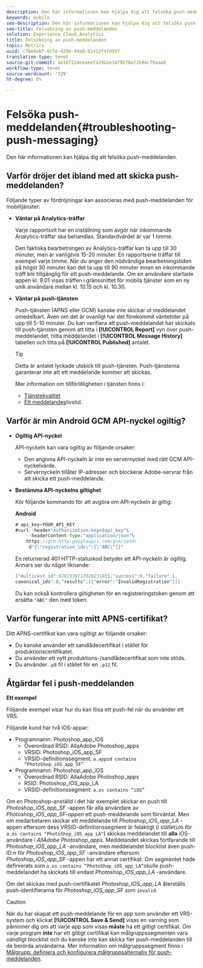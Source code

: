 ```yaml
---
description: Den här informationen kan hjälpa dig att felsöka push-meddelanden.
keywords: mobile
seo-description: Den här informationen kan hjälpa dig att felsöka push-meddelanden.
seo-title: Felsökning av push-meddelanden
solution: Experience Cloud,Analytics
title: Felsökning av push-meddelanden
topic: Metrics
uuid: c7be4ab7-0cfe-4296-84a8-01412f4fd93f
translation-type: tm+mt
source-git-commit: ae16f224eeaeefa29b2e1479270a72694c79aaa0
workflow-type: tm+mt
source-wordcount: '729'
ht-degree: 0%

---
```



# Felsöka push-meddelanden{#troubleshooting-push-messaging}

Den här informationen kan hjälpa dig att felsöka push-meddelanden.

## Varför dröjer det ibland med att skicka push-meddelanden?

Följande typer av fördröjningar kan associeras med push-meddelanden för mobiltjänster:

* **Väntar på Analytics-träffar**

   Varje rapportsvit har en inställning som avgör när inkommande Analytics-träffar ska behandlas. Standardvärdet är var 1 timme.

   Den faktiska bearbetningen av Analytics-träffar kan ta upp till 30 minuter, men är vanligtvis 15-20 minuter. En rapportserie träffar till exempel varje timme. När du anger den nödvändiga bearbetningstiden på högst 30 minuter kan det ta upp till 90 minuter innan en inkommande träff blir tillgänglig för ett push-meddelande. Om en användare startade appen kl. 9.01 visas träffen i gränssnittet för mobila tjänster som en ny unik användare mellan kl. 10.15 och kl. 10.30.

* **Väntar på push-tjänsten**

   Push-tjänsten (APNS eller GCM) kanske inte skickar ut meddelandet omedelbart. Även om det är ovanligt har det förekommit väntetider på upp till 5-10 minuter. Du kan verifiera att push-meddelandet har skickats till push-tjänsten genom att titta i **[!UICONTROL Report]** vyn över push-meddelandet, hitta meddelandet i **[!UICONTROL Message History]** tabellen och titta på **[!UICONTROL Published]** antalet.

   >[!TIP]
   >
   >Detta är antalet lyckade utskick till push-tjänsten. Push-tjänsterna garanterar inte att ett meddelande kommer att skickas.

   Mer information om tillförlitligheten i tjänsten finns i:

   * [Tjänstekvalitet](https://developer.apple.com/library/content/documentation/NetworkingInternet/Conceptual/RemoteNotificationsPG/APNSOverview.html#//apple_ref/doc/uid/TP40008194-CH8-SW5l)
   * [Ett meddelandes](https://developers.google.com/cloud-messaging/concept-options#lifetime)livstid.

## Varför är min Android GCM API-nyckel ogiltig?

* **Ogiltig API-nyckel**

   API-nyckeln kan vara ogiltig av följande orsaker:

   * Den angivna API-nyckeln är inte en servernyckel med rätt GCM API-nyckelvärde.
   * Servernyckeln tillåter IP-adresser och blockerar Adobe-servrar från att skicka ett push-meddelande.

* **Bestämma API-nyckelns giltighet**

   Kör följande kommando för att avgöra om API-nyckeln är giltig:

   **Android**

   ```java
   # api_key=YOUR_API_KEY
   #curl--header"Authorization:key=$api_key"\
       --headerContent-Type:"application/json"\ 
       https://gcm-http.googleapis.com/gcm/send\
       -d"{\"registration_ids\":[\"ABC\"]}"
   ```

   En returnerad 401 HTTP-statuskod betyder att API-nyckeln är ogiltig. Annars ser du något liknande:

   ```java
   {"multicast_id":6782339717028231855,"success":0,"failure":1,
   canonical_ids":0,"results":[{"error":"InvalidRegistration"}]}
   ```

   Du kan också kontrollera giltigheten för en registreringstoken genom att ersätta `"ABC"` den med token.

## Varför fungerar inte mitt APNS-certifikat?

Ditt APNS-certifikat kan vara ogiltigt av följande orsaker:

* Du kanske använder ett sandlådecertifikat i stället för produktionscertifikatet.
* Du använder ett nytt produktions-/sandlådecertifikat som inte stöds.
* Du använder `.p8` fil i stället för en `.p12` fil.

## Åtgärdar fel i push-meddelanden

**Ett exempel**

Följande exempel visar hur du kan lösa ett push-fel när du använder ett VRS.

Följande kund har två iOS-appar:

* Programnamn: Photoshop_app_iOS
   * Överordnad RSID: AllaAdobe Photoshop_apps
   * VRSID: Photoshop_iOS_app_SF
   * VRSID-definitionssegment: `a.appid contains “PhotoShop_iOS_app_SF”`
* Programnamn: Photoshop_app_iOS
   * Överordnad RSID: AllaAdobe Photoshop_apps
   * RSID: Photoshop_iOS_app_LA
   * VRSID-definitionssegment: `a.os contains “iOS”`

Om en Photoshop-anställd i det här exemplet skickar en push till *Photoshop_iOS_app_SF* -appen får alla användare av *Photoshop_iOS_app_SF-appen* ett push-meddelande som förväntat. Men om medarbetaren skickar ett meddelande till *Photoshop_iOS_app_LA* -appen eftersom dess VRSID-definitionssegment är felaktigt (i stället`iOS` för `a.os contains "PhotoShop_iOS_app_LA"`) skickas meddelandet till **alla** iOS-användare i *AllAdobe Photoshop_apps*. Meddelandet skickas fortfarande till *Photoshop_iOS_app_LA* -användare, men meddelandet blocklist även push-ID:n för *Photoshop_iOS_app_SF* -användare eftersom *Photoshop_iOS_app_SF* -appen har ett annat certifikat. Om segmentet hade definierats som `a.os contains “PhotoShop_iOS_app_LA”`skulle push-meddelandet ha skickats till endast *Photoshop_iOS_app_LA* -användare.

Om det skickas med push-certifikatet *Photoshop_IOS_app_LA* återställs push-identifierarna för *Photoshop_iOS_app_SF* som `invalid`.

>[!CAUTION]
>
>När du har skapat ett push-meddelande för en app som använder ett VRS-system och klickat **[!UICONTROL Save & Send]** visas en varning som påminner dig om att varje app som visas **måste** ha ett giltigt certifikat. Om varje program **inte** har ett giltigt certifikat kan målgruppssegmenten vara oändligt blocklist och du kanske inte kan skicka fler push-meddelanden till de berörda användarna. Mer information om målgruppssegment finns i [Målgrupp: definiera och konfigurera målgruppsalternativ för push-meddelanden](/help/using/in-app-messaging/t-create-push-message/c-audience-push-message.md).
